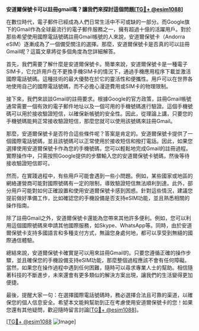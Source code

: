 **安道爾保號卡可以註冊gmail嗎？讓我們來探討這個問題[[TG💪+ @esim1088](https://t.me/s/esim1088)]**

在數位時代，電子郵件已經成為人們日常生活中不可或缺的一部分。而Google旗下的Gmail作為全球最流行的電子郵件服務之一，擁有超過十億的活躍用戶。對於那些希望使用國際電話號碼註冊Gmail帳號的人來說，安道爾保號卡（Andorra eSIM）逐漸成為了一個備受關注的選擇。那麼，安道爾保號卡是否真的可以註冊Gmail呢？這篇文章將從多個角度為您詳細解答。

首先，我們需要了解什麼是安道爾保號卡。簡單來說，安道爾保號卡是一種電子SIM卡，它允許用戶在不更換手機SIM卡的情況下，通過手機應用程序下載並激活國際電話號碼。這種技術的最大優勢在於它的靈活性和便攜性。用戶可以在世界各地使用自己的國際電話號碼，而不必擔心漫遊費用或SIM卡的物理限制。

接下來，我們來談談Gmail的註冊要求。根據Google的官方政策，註冊Gmail帳號通常需要一個有效的電子郵件地址以及一個可用的手機號碼進行驗證。這個手機號碼可以用於接收驗證短信，以確保新帳號的安全性。因此，從理論上講，只要您的手機號碼能夠正常接收驗證短信，那麼您就可以使用該號碼來註冊Gmail。

那麼，安道爾保號卡是否符合這些條件呢？答案是肯定的。安道爾保號卡提供了一個國際電話號碼，並且該號碼可以正常使用於接收短信和撥打電話。因此，如果您選擇使用安道爾保號卡作為您的手機號碼，您可以輕鬆地完成Gmail的註冊過程。實際操作中，只需按照Google提供的步驟輸入您的安道爾保號卡號碼，然後等待接收驗證短信即可。

然而，在實踐過程中，有些用戶可能會遇到一些小問題。例如，某些國家或地區的網絡運營商可能對國際號碼有一定的限制，導致驗證短信無法順利到達。此外，部分用戶可能對如何正確設置和使用安道爾保號卡感到困惑。針對這些情況，建議您提前做好準備工作，比如確認您的手機設備是否支持eSIM功能，並且熟悉相關的操作指南。

除了註冊Gmail之外，安道爾保號卡還能為您帶來其他許多便利。例如，您可以利用這個國際號碼來申請其他國際服務，如Skype、WhatsApp等。同時，由於安道爾保號卡支持多國語言和多種支付方式，無論您身處何地，都可以享受到無縫的國際通信體驗。

總結來說，安道爾保號卡確實是可以用來註冊Gmail的。只要您遵循正確的操作步驟，並且確保您的手機設備支持eSIM功能，那麼整個過程應該不會有任何障礙。當然，如果您在操作過程中遇到任何困難，隨時可以尋求專業人士的幫助。相信隨著科技的不斷進步，未來還會有更多類似的解決方案出現，讓我們的生活變得更加便捷。

最後，提醒大家一句：在選擇國際電話號碼時，務必選擇合法且可靠的渠道，以確保您的個人信息安全。希望本文能夠幫助到正在考慮使用安道爾保號卡的您！如果您還有其他疑問，歡迎隨時留言討論[[TG💪+ @esim1088](https://t.me/s/esim1088)]。

[[TG💪+ @esim1088](https://t.me/s/esim1088) ![Image](https://i.postimg.cc/4NQfJmqS/Snipaste-2025-05-13-00-14-12.png)]